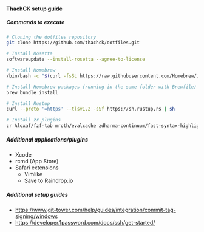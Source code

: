#### ThachCK setup guide

##### Commands to execute

```bash
# Cloning the dotfiles repository
git clone https://github.com/thachck/dotfiles.git

# Install Rosetta
softwareupdate --install-rosetta --agree-to-license

# Install Homebrew
/bin/bash -c "$(curl -fsSL https://raw.githubusercontent.com/Homebrew/install/HEAD/install.sh)"

# Install Homebrew packages (running in the same folder with Brewfile)
brew bundle install

# Install Rustup
curl --proto '=https' --tlsv1.2 -sSf https://sh.rustup.rs | sh

# Install zr plugins
zr Aloxaf/fzf-tab mroth/evalcache zdharma-continuum/fast-syntax-highlighting > ~/.config/zr.zsh
```

##### Additional applications/plugins

- Xcode
- rcmd (App Store)
- Safari extensions
  - Vimlike
  - Save to Raindrop.io

##### Additional setup guides

- https://www.git-tower.com/help/guides/integration/commit-tag-signing/windows
- https://developer.1password.com/docs/ssh/get-started/
